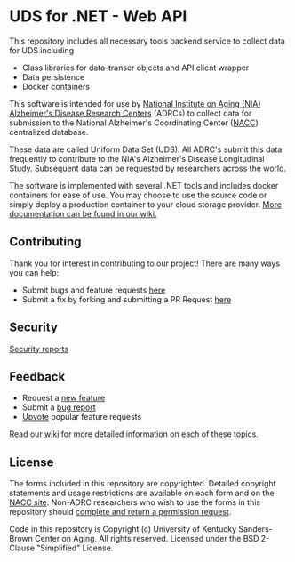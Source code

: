 # UDS for .NET - Web API

This repository includes all necessary tools backend service to collect data for UDS including

* Class libraries for data-transer objects and API client wrapper
* Data persistence
* Docker containers

This software is intended for use by [National Institute on Aging (NIA) Alzheimer's Disease Research Centers](https://www.nia.nih.gov/research/dn/national-alzheimers-coordinating-center-nacc) (ADRCs) to collect data for submission to the National Alzheimer's Coordinating Center ([NACC](https://naccdata.org/)) centralized database. 

These data are called Uniform Data Set (UDS). All ADRC's submit this data frequently to contribute to the NIA's Alzheimer's Disease Longitudinal Study. Subsequent data can be requested by researchers across the world.

The software is implemented with several .NET tools and includes docker containers for ease of use. You may choose to use the source code or simply deploy a production container to your cloud storage provider. [More documentation can be found in our wiki.](https://github.com/UK-SBCoA/uniform-data-set-dotnet/wiki)

## Contributing
Thank you for interest in contributing to our project! There are many ways you can help:
* Submit bugs and feature requests [here](Discussions)
* Submit a fix by forking and submitting a PR Request [here](CONTRIBUTING.md)

## Security
[Security reports](SECURITY.md)

## Feedback
* Request a [new feature](Discussions)
* Submit a [bug report](Issues)
* [Upvote](Discussions) popular feature requests

Read our [wiki](https://github.com/UK-SBCoA/uniform-data-set-dotnet/wiki) for more detailed information on each of these topics.

## License
The forms included in this repository are copyrighted. Detailed copyright statements and usage restrictions are available on each form and on the [NACC site](https://naccdata.org/data-collection/guidelines-copyright). Non-ADRC researchers who wish to use the forms in this repository should [complete and return a permission request](https://files.alz.washington.edu/nacc-permission-form.pdf).

Code in this repository is Copyright (c) University of Kentucky Sanders-Brown Center on Aging. All rights reserved. Licensed under the BSD 2-Clause "Simplified" License.
